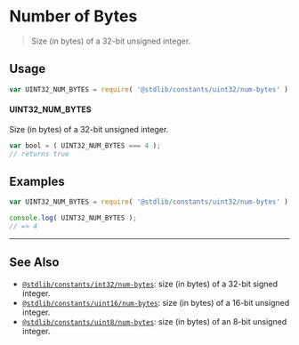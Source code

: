 <!--

@license Apache-2.0

Copyright (c) 2018 The Stdlib Authors.

Licensed under the Apache License, Version 2.0 (the "License");
you may not use this file except in compliance with the License.
You may obtain a copy of the License at

   http://www.apache.org/licenses/LICENSE-2.0

Unless required by applicable law or agreed to in writing, software
distributed under the License is distributed on an "AS IS" BASIS,
WITHOUT WARRANTIES OR CONDITIONS OF ANY KIND, either express or implied.
See the License for the specific language governing permissions and
limitations under the License.

-->

# Number of Bytes

> Size (in bytes) of a 32-bit unsigned integer.

<section class="usage">

## Usage

```javascript
var UINT32_NUM_BYTES = require( '@stdlib/constants/uint32/num-bytes' );
```

#### UINT32_NUM_BYTES

Size (in bytes) of a 32-bit unsigned integer.

```javascript
var bool = ( UINT32_NUM_BYTES === 4 );
// returns true
```

</section>

<!-- /.usage -->

<section class="examples">

## Examples

<!-- TODO: better example -->

<!-- eslint no-undef: "error" -->

```javascript
var UINT32_NUM_BYTES = require( '@stdlib/constants/uint32/num-bytes' );

console.log( UINT32_NUM_BYTES );
// => 4
```

</section>

<!-- /.examples -->

<!-- Section for related `stdlib` packages. Do not manually edit this section, as it is automatically populated. -->

<section class="related">

* * *

## See Also

-   <span class="package-name">[`@stdlib/constants/int32/num-bytes`][@stdlib/constants/int32/num-bytes]</span><span class="delimiter">: </span><span class="description">size (in bytes) of a 32-bit signed integer.</span>
-   <span class="package-name">[`@stdlib/constants/uint16/num-bytes`][@stdlib/constants/uint16/num-bytes]</span><span class="delimiter">: </span><span class="description">size (in bytes) of a 16-bit unsigned integer.</span>
-   <span class="package-name">[`@stdlib/constants/uint8/num-bytes`][@stdlib/constants/uint8/num-bytes]</span><span class="delimiter">: </span><span class="description">size (in bytes) of an 8-bit unsigned integer.</span>

</section>

<!-- /.related -->

<!-- Section for all links. Make sure to keep an empty line after the `section` element and another before the `/section` close. -->

<section class="links">

<!-- <related-links> -->

[@stdlib/constants/int32/num-bytes]: https://github.com/stdlib-js/constants/tree/main/int32/num-bytes

[@stdlib/constants/uint16/num-bytes]: https://github.com/stdlib-js/constants/tree/main/uint16/num-bytes

[@stdlib/constants/uint8/num-bytes]: https://github.com/stdlib-js/constants/tree/main/uint8/num-bytes

<!-- </related-links> -->

</section>

<!-- /.links -->
